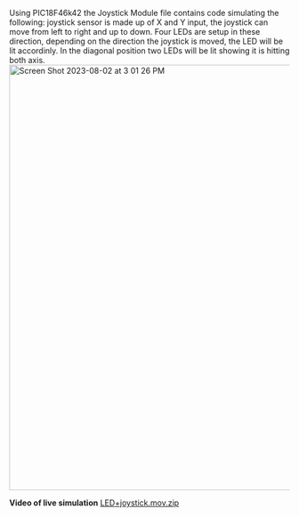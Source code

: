 Using PIC18F46k42 the Joystick Module file contains code simulating the following: 
joystick sensor is made up of X and Y input, the joystick can move from left to right
and up to down. Four LEDs are setup in these direction, depending on the direction 
the joystick is moved, the LED will be lit accordinly. In the diagonal position
two LEDs will be lit showing it is hitting both axis. 
<img width="765" alt="Screen Shot 2023-08-02 at 3 01 26 PM" src="https://github.com/gomez-b/SSUSummer-2023/assets/140544273/f5bd0f10-0c4f-4745-9320-825b57a5bd9a">

**Video of live simulation**
[LED+joystick.mov.zip](https://github.com/gomez-b/SSUSummer-2023/files/12245159/LED%2Bjoystick.mov.zip)
